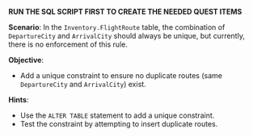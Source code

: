 **RUN THE SQL SCRIPT FIRST TO CREATE THE NEEDED QUEST ITEMS**

**Scenario**:
In the `Inventory.FlightRoute` table, the combination of `DepartureCity` and `ArrivalCity` should always be unique, but currently, there is no enforcement of this rule.

**Objective**:
- Add a unique constraint to ensure no duplicate routes (same `DepartureCity` and `ArrivalCity`) exist.

**Hints**:
- Use the `ALTER TABLE` statement to add a unique constraint.
- Test the constraint by attempting to insert duplicate routes.

